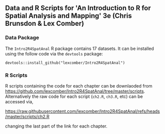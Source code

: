 ## Data and R Scripts for 'An Introduction to R for Spatial Analysis and Mapping' 3e (Chris Brunsdon & Lex Comber)

### Data Package

The `Intro2R4SpatAnal` R package contains 17 datasets. It can be installed using the follow code via the `devtools` package: 

```{r}
devtools::install_github("lexcomber/Intro2R4SpatAnal")
```
### R Scripts

R scripts containing the code for each chapter can be downlaoded from https://github.com/lexcomber/Intro2R4SpatAnal/tree/master/scripts. Alternatively the raw code for each script (`ch2.R`, `ch3.R`, etc) can be accessed via, 

https://raw.githubusercontent.com/lexcomber/Intro2R4SpatAnal/refs/heads/master/scripts/ch2.R

changing the last part of the link for each chapter.
